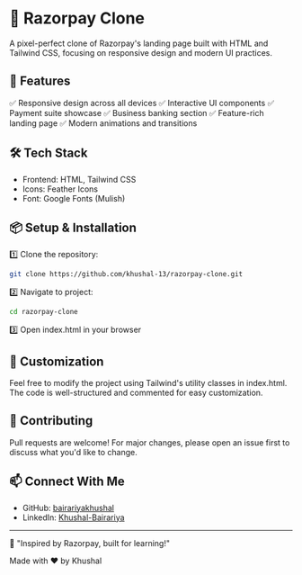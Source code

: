 # 🚀 Razorpay Clone

A pixel-perfect clone of Razorpay's landing page built with HTML and Tailwind CSS, focusing on responsive design and modern UI practices.

## 📌 Features

✅ Responsive design across all devices
✅ Interactive UI components
✅ Payment suite showcase
✅ Business banking section
✅ Feature-rich landing page
✅ Modern animations and transitions

## 🛠 Tech Stack

- Frontend: HTML, Tailwind CSS
- Icons: Feather Icons
- Font: Google Fonts (Mulish)

## 📦 Setup & Installation

1️⃣ Clone the repository:
```bash
git clone https://github.com/khushal-13/razorpay-clone.git
```

2️⃣ Navigate to project:
```bash
cd razorpay-clone
```

3️⃣ Open index.html in your browser

## 🎨 Customization

Feel free to modify the project using Tailwind's utility classes in index.html. The code is well-structured and commented for easy customization.

## 🤝 Contributing

Pull requests are welcome! For major changes, please open an issue first to discuss what you'd like to change.

## 📫 Connect With Me

- GitHub: [bairariyakhushal](https://github.com/bairariyakhushal)
- LinkedIn: [Khushal-Bairariya](https://www.linkedin.com/in/khushal-bairariya-581864280/)

---

🚀 "Inspired by Razorpay, built for learning!"

Made with ❤️ by Khushal


